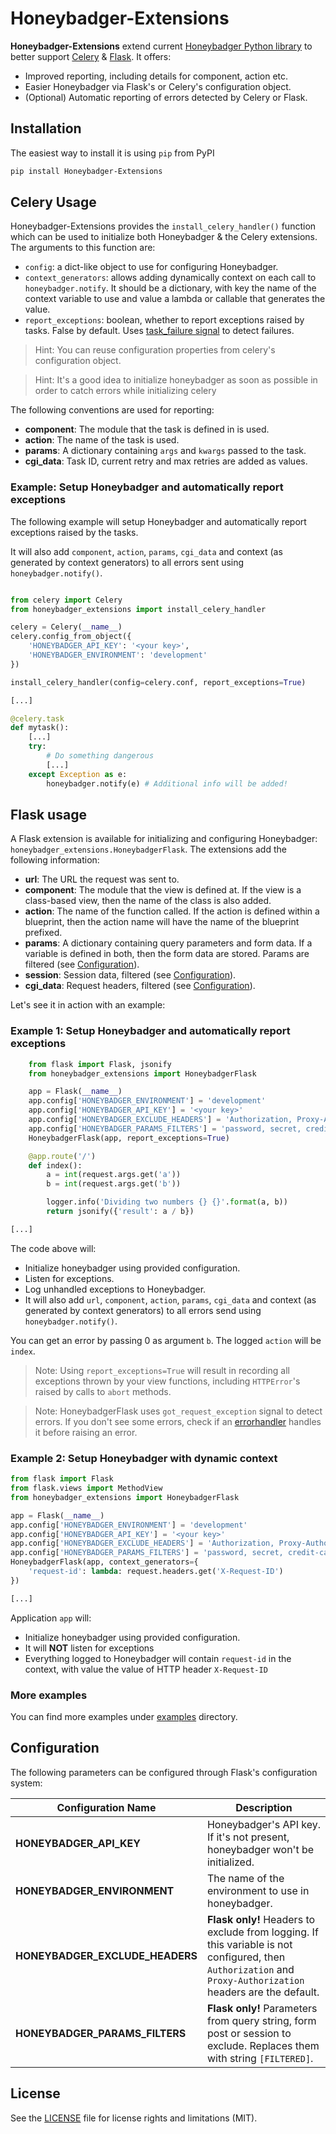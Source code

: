
# Honeybadger-Extensions

**Honeybadger-Extensions** extend current [Honeybadger Python library](https://github.com/honeybadger-io/honeybadger-python) to better
support [Celery](http://www.celeryproject.org/) & [Flask](http://flask.pocoo.org). It offers:

- Improved reporting, including details for component, action etc.
- Easier Honeybadger via Flask's or Celery's configuration object.
- (Optional) Automatic reporting of errors detected by Celery or Flask.

## Installation

The easiest way to install it is using ``pip`` from PyPI

```bash
pip install Honeybadger-Extensions
```


## Celery Usage

Honeybadger-Extensions provides the `install_celery_handler()` function which can be used to initialize both Honeybadger & the Celery extensions. The arguments to this function are:

- `config`: a dict-like object to use for configuring Honeybadger.
- `context_generators`: allows adding dynamically context on each call to `honeybadger.notify`.  It should be a dictionary, with key the name of the context variable to use and value a lambda or callable that generates the value.
- `report_exceptions`: boolean, whether to report exceptions raised by tasks. False by default. Uses [task_failure signal](http://docs.celeryproject.org/en/latest/userguide/signals.html#task-failure) to detect failures.


> Hint: You can reuse configuration properties from celery's configuration object.

> Hint: It's a good idea to initialize honeybadger as soon as possible in order to catch errors while initializing celery

The following conventions are used for reporting:

- **component**: The module that the task is defined in is used.
- **action**: The name of the task is used.
- **params**: A dictionary containing `args` and `kwargs` passed to the task.
- **cgi_data**: Task ID, current retry and max retries are added as values.

### Example: Setup Honeybadger and automatically report exceptions

The following example will setup Honeybadger and automatically report exceptions raised by the tasks.
 
It will also add `component`, `action`, `params`, `cgi_data` and context (as generated by context generators) to all errors sent using `honeybadger.notify()`. 

```python

from celery import Celery
from honeybadger_extensions import install_celery_handler

celery = Celery(__name__)
celery.config_from_object({
    'HONEYBADGER_API_KEY': '<your key>',
    'HONEYBADGER_ENVIRONMENT': 'development'
})

install_celery_handler(config=celery.conf, report_exceptions=True)

[...]

@celery.task
def mytask():
    [...]
    try:
        # Do something dangerous
        [...]
    except Exception as e:
        honeybadger.notify(e) # Additional info will be added!

```


## Flask usage

A Flask extension is available for initializing and configuring Honeybadger: `honeybadger_extensions.HoneybadgerFlask`. The extensions add the following information:

- **url**: The URL the request was sent to.
- **component**: The module that the view is defined at. If the view is a class-based view, then the name of the class is also added.
- **action**: The name of the function called. If the action is defined within a blueprint, then the action name will have the name of the blueprint prefixed.
- **params**: A dictionary containing query parameters and form data. If a variable is defined in both, then the form data are stored. Params are filtered (see [Configuration](#config)).
- **session**: Session data, filtered (see [Configuration](#config)).
- **cgi_data**: Request headers, filtered (see [Configuration](#config)).

Let's see it in action with an example:

### Example 1: Setup Honeybadger and automatically report exceptions

```python
    from flask import Flask, jsonify
    from honeybadger_extensions import HoneybadgerFlask

    app = Flask(__name__)
    app.config['HONEYBADGER_ENVIRONMENT'] = 'development'
    app.config['HONEYBADGER_API_KEY'] = '<your key>'
    app.config['HONEYBADGER_EXCLUDE_HEADERS'] = 'Authorization, Proxy-Authorization, X-Custom-Key'
    app.config['HONEYBADGER_PARAMS_FILTERS'] = 'password, secret, credit-card'
    HoneybadgerFlask(app, report_exceptions=True)

    @app.route('/')
    def index():
        a = int(request.args.get('a'))
        b = int(request.args.get('b'))

        logger.info('Dividing two numbers {} {}'.format(a, b))
        return jsonify({'result': a / b})

[...]

```

The code above will:

- Initialize honeybadger using provided configuration.
- Listen for exceptions.
- Log unhandled exceptions to Honeybadger.
- It will also add `url`, `component`, `action`, `params`, `cgi_data` and context (as generated by context generators) to all errors send using `honeybadger.notify()`. 

You can get an error by passing 0 as argument `b`. The logged `action` will be `index`.

> Note: Using `report_exceptions=True` will result in recording all exceptions thrown by your view functions, including `HTTPError`'s raised by calls to `abort` methods.

> Note: HoneybadgerFlask uses `got_request_exception` signal to detect errors. If you don't see some errors, check if an [errorhandler](http://flask.pocoo.org/docs/0.12/patterns/errorpages/#error-handlers) handles it before raising an error.


### Example 2: Setup Honeybadger with dynamic context

```python
from flask import Flask
from flask.views import MethodView
from honeybadger_extensions import HoneybadgerFlask

app = Flask(__name__)
app.config['HONEYBADGER_ENVIRONMENT'] = 'development'
app.config['HONEYBADGER_API_KEY'] = '<your key>'
app.config['HONEYBADGER_EXCLUDE_HEADERS'] = 'Authorization, Proxy-Authorization, X-Custom-Key'
app.config['HONEYBADGER_PARAMS_FILTERS'] = 'password, secret, credit-card'
HoneybadgerFlask(app, context_generators={
    'request-id': lambda: request.headers.get('X-Request-ID')
})

[...]

```


Application `app` will:

- Initialize honeybadger using provided configuration.
- It will **NOT** listen for exceptions
- Everything logged to Honeybadger will contain `request-id` in the context, with value the value of HTTP header `X-Request-ID`

### More examples

You can find more examples under [examples](examples/README.md) directory.

## <a name="config"></a>Configuration

The following parameters can be configured through Flask's configuration system:

| Configuration Name | Description |
| ------------------ | ----------- |
| **HONEYBADGER\_API\_KEY**|  Honeybadger's API key. If it's not present, honeybadger won't be initialized. |
| **HONEYBADGER_ENVIRONMENT** | The name of the environment to use in honeybadger. |
| **HONEYBADGER\_EXCLUDE\_HEADERS** | **Flask only!** Headers to exclude from logging. If this variable is not configured, then `Authorization` and `Proxy-Authorization` headers are the default. |
| **HONEYBADGER\_PARAMS\_FILTERS** | **Flask only!** Parameters from query string, form post or session to exclude. Replaces them with string `[FILTERED]`. |


## License

See the [LICENSE](LICENSE.md) file for license rights and limitations (MIT).
